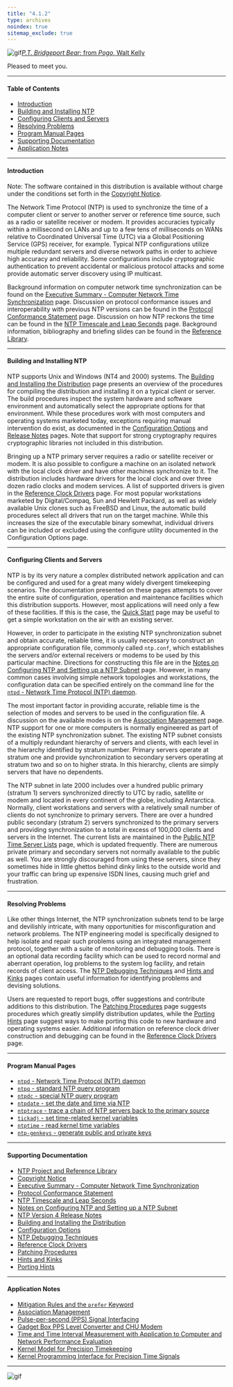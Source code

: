 ```yaml
---
title: "4.1.2"
type: archives
noindex: true 
sitemap_exclude: true
---
```


![gif](/documentation/pic/barnstable.gif)[_P.T. Bridgeport Bear_; from _Pogo_, Walt Kelly](/reflib/pictures/)

Pleased to meet you.  

* * *

#### Table of Contents

*  [Introduction](#introduction)
*  [Building and Installing NTP](#building-and-installing-ntp)
*  [Configuring Clients and Servers](#configuring-clients-and-servers)
*  [Resolving Problems](#resolving-problems)
*  [Program Manual Pages](#program-manual-pages)
*  [Supporting Documentation](#supporting-documentation)
*  [Application Notes](#application-notes)

* * *

#### Introduction

Note: The software contained in this distribution is available without charge under the conditions set forth in the [Copyright Notice](/documentation/4.1.2/copyright/).

The Network Time Protocol (NTP) is used to synchronize the time of a computer client or server to another server or reference time source, such as a radio or satellite receiver or modem. It provides accuracies typically within a millisecond on LANs and up to a few tens of milliseconds on WANs relative to Coordinated Universal Time (UTC) via a Global Positioning Service (GPS) receiver, for example. Typical NTP configurations utilize multiple redundant servers and diverse network paths in order to achieve high accuracy and reliability. Some configurations include cryptographic authentication to prevent accidental or malicious protocol attacks and some provide automatic server discovery using IP multicast.

Background information on computer network time synchronization can be found on the [Executive Summary - Computer Network Time Synchronization](/documentation/4.1.2/exec/) page. Discussion on protocol conformance issues and interoperability with previous NTP versions can be found in the [Protocol Conformance Statement](/documentation/4.1.2/biblio/) page. Discussion on how NTP reckons the time can be found in the [NTP Timescale and Leap Seconds](/documentation/4.1.2/leap/) page. Background information, bibliography and briefing slides can be found in the [Reference Library](/reflib/).

* * *

#### Building and Installing NTP

NTP supports Unix and Windows (NT4 and 2000) systems. The [Building and Installing the Distribution](/documentation/4.1.2/build/) page presents an overview of the procedures for compiling the distribution and installing it on a typical client or server. The build procedures inspect the system hardware and software environment and automatically select the appropriate options for that environment. While these procedures work with most computers and operating systems marketed today, exceptions requiring manual intervention do exist, as documented in the [Configuration Options](/documentation/4.1.2/config/) and [Release Notes](/documentation/4.1.2/release/) pages. Note that support for strong cryptography requires cryptographic libraries not included in this distribution.

Bringing up a NTP primary server requires a radio or satellite receiver or modem. It is also possible to configure a machine on an isolated network with the local clock driver and have other machines synchronize to it. The distribution includes hardware drivers for the local clock and over three dozen radio clocks and modem services. A list of supported drivers is given in the [Reference Clock Drivers](/documentation/4.1.2/refclock/) page. For most popular workstations marketed by Digital/Compaq, Sun and Hewlett Packard, as well as widely available Unix clones such as FreeBSD and Linux, the automatic build procedures select all drivers that run on the target machine. While this increases the size of the executable binary somewhat, individual drivers can be included or excluded using the configure utility documented in the Configuration Options page.

* * *

#### Configuring Clients and Servers

NTP is by its very nature a complex distributed network application and can be configured and used for a great many widely divergent timekeeping scenarios. The documentation presented on these pages attempts to cover the entire suite of configuration, operation and maintenance facilities which this distribution supports. However, most applications will need only a few of these facilities. If this is the case, the [Quick Start](/documentation/4.1.2/quick/) page may be useful to get a simple workstation on the air with an existing server.

However, in order to participate in the existing NTP synchronization subnet and obtain accurate, reliable time, it is usually necessary to construct an appropriate configuration file, commonly called <code>ntp.conf</code>, which establishes the servers and/or external receivers or modems to be used by this particular machine. Directions for constructing this file are in the [Notes on Configuring NTP and Setting up a NTP Subnet](/documentation/4.1.2/notes/) page. However, in many common cases involving simple network topologies and workstations, the configuration data can be specified entirely on the command line for the [<code>ntpd</code> - Network Time Protocol (NTP) daemon](/documentation/4.1.2/ntpd/).

The most important factor in providing accurate, reliable time is the selection of modes and servers to be used in the configuration file. A discussion on the available modes is on the [Association Management](/documentation/4.1.2/assoc/) page. NTP support for one or more computers is normally engineered as part of the existing NTP synchronization subnet. The existing NTP subnet consists of a multiply redundant hierarchy of servers and clients, with each level in the hierarchy identified by stratum number. Primary servers operate at stratum one and provide synchronization to secondary servers operating at stratum two and so on to higher strata. In this hierarchy, clients are simply servers that have no dependents.

The NTP subnet in late 2000 includes over a hundred public primary (stratum 1) servers synchronized directly to UTC by radio, satellite or modem and located in every continent of the globe, including Antarctica. Normally, client workstations and servers with a relatively small number of clients do not synchronize to primary servers. There are over a hundred public secondary (stratum 2) servers synchronized to the primary servers and providing synchronization to a total in excess of 100,000 clients and servers in the Internet. The current lists are maintained in the [Public NTP Time Server Lists](https://support.ntp.org/Servers) page, which is updated frequently. There are numerous private primary and secondary servers not normally available to the public as well. You are strongly discouraged from using these servers, since they sometimes hide in little ghettos behind dinky links to the outside world and your traffic can bring up expensive ISDN lines, causing much grief and frustration.

* * *

#### Resolving Problems

Like other things Internet, the NTP synchronization subnets tend to be large and devilishly intricate, with many opportunities for misconfiguration and network problems. The NTP engineering model is specifically designed to help isolate and repair such problems using an integrated management protocol, together with a suite of monitoring and debugging tools. There is an optional data recording facility which can be used to record normal and aberrant operation, log problems to the system log facility, and retain records of client access. The [NTP Debugging Techniques](/documentation/4.1.2/debug/) and [Hints and Kinks](/documentation/4.1.2/hints/) pages contain useful information for identifying problems and devising solutions.

Users are requested to report bugs, offer suggestions and contribute additions to this distribution. The [Patching Procedures](/documentation/4.1.2/patches/) page suggests procedures which greatly simplify distribution updates, while the [Porting Hints](/documentation/4.1.2/porting/) page suggest ways to make porting this code to new hardware and operating systems easier. Additional information on reference clock driver construction and debugging can be found in the [Reference Clock Drivers](/documentation/4.1.2/refclock/) page.

* * *

#### Program Manual Pages

*   [<code>ntpd</code> - Network Time Protocol (NTP) daemon](/documentation/4.1.2/ntpd/)
*   [<code>ntpq</code> - standard NTP query program](/documentation/4.1.2/ntpq/)
*   [<code>ntpdc</code> - special NTP query program](/documentation/4.1.2/ntpdc/)
*   [<code>ntpdate</code> - set the date and time via NTP](/documentation/4.1.2/ntpdate/)
*   [<code>ntptrace</code> - trace a chain of NTP servers back to the primary source](/documentation/4.1.2/ntptrace/)
*   [<code>tickadj</code> - set time-related kernel variables](/documentation/4.1.2/tickadj/)
*   [<code>ntptime</code> - read kernel time variables](/documentation/4.1.2/ntptime/)
*   [<code>ntp-genkeys</code> - generate public and private keys](/documentation/4.1.2/genkeys/)

* * *

#### Supporting Documentation

*   [NTP Project and Reference Library](/reflib/ntp/)
*   [Copyright Notice](/documentation/4.1.2/copyright/)
*   [Executive Summary - Computer Network Time Synchronization](/documentation/4.1.2/exec/)
*   [Protocol Conformance Statement](/documentation/4.1.2/biblio/)
*   [NTP Timescale and Leap Seconds](/documentation/4.1.2/leap/)
*   [Notes on Configuring NTP and Setting up a NTP Subnet](/documentation/4.1.2/notes/)
*   [NTP Version 4 Release Notes](/documentation/4.1.2/release/)
*   [Building and Installing the Distribution](/documentation/4.1.2/build/)
*   [Configuration Options](/documentation/4.1.2/config/)
*   [NTP Debugging Techniques](/documentation/4.1.2/debug/)
*   [Reference Clock Drivers](/documentation/4.1.2/refclock/)
*   [Patching Procedures](/documentation/4.1.2/patches/)
*   [Hints and Kinks](/documentation/4.1.2/hints/)
*   [Porting Hints](/documentation/4.1.2/porting/)

* * *

#### Application Notes

*   [Mitigation Rules and the <code>prefer</code> Keyword](/documentation/4.1.2/prefer/)
*   [Association Management](/documentation/4.1.2/assoc/)
*   [Pulse-per-second (PPS) Signal Interfacing](/documentation/4.1.2/pps/)
*   [Gadget Box PPS Level Converter and CHU Modem](/documentation/4.1.2/gadget/)
*   [Time and Time Interval Measurement with Application to Computer and Network Performance Evaluation](/documentation/4.1.2/measure/)
*   [Kernel Model for Precision Timekeeping](/documentation/4.1.2/kern/)
*   [Kernel Programming Interface for Precision Time Signals](/documentation/4.1.2/kernpps/)

* * *

![gif](/documentation/pic/pogo1a.gif)